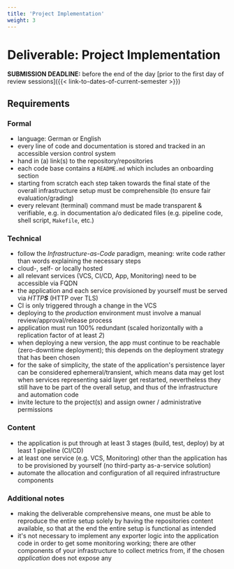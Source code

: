 ```yaml
---
title: 'Project Implementation'
weight: 3
---
```



Deliverable: Project Implementation
===================================


__SUBMISSION DEADLINE:__ before the end of the day [prior to the first day of review sessions]({{< link-to-dates-of-current-semester >}})


## Requirements

### Formal

* language: German or English
* every line of code and documentation is stored and tracked in an accessible version control system
* hand in (a) link(s) to the repository/repositories
* each code base contains a `README.md` which includes an onboarding section
* starting from scratch each step taken towards the final state of the overall infrastructure setup must be
  comprehensible (to ensure fair evaluation/grading)
* every relevant (terminal) command must be made transparent & verifiable, e.g. in documentation a/o dedicated
  files (e.g. pipeline code, shell script, `Makefile`, etc.)


### Technical

* follow the *Infrastructure-as-Code* paradigm, meaning: write code rather than words explaining the necessary steps
* cloud-, self- or locally hosted
* all relevant services (VCS, CI/CD, App, Monitoring) need to be accessible via FQDN
* the application and each service provisioned by yourself must be served via _HTTP**S**_ (HTTP over TLS)
* CI is only triggered through a change in the VCS
* deploying to the *production* environment must involve a manual review/approval/release process
* application must run 100% redundant (scaled horizontally with a replication factor of at least *2*)
* when deploying a new version, the app must continue to be reachable (zero-downtime deployment); this
  depends on the deployment strategy that has been chosen
* for the sake of simplicity, the state of the application's persistence layer can be considered
  ephemeral/transient, which means data may get lost when services representing said layer get restarted,
  nevertheless they still have to be part of the overall setup, and thus of the infrastructure and
  automation code
* invite lecture to the project(s) and assign owner / administrative permissions


### Content

* the application is put through at least 3 stages (build, test, deploy) by at least 1 pipeline (CI/CD)
* at least one service (e.g. VCS, Monitoring) other than the application has to be provisioned by yourself (no
  third-party as-a-service solution)
* automate the allocation and configuration of all required infrastructure components


### Additional notes

* making the deliverable comprehensive means, one must be able to reproduce the entire setup solely by having the
  repositories content available, so that at the end the entire setup is functional as intended
* it's not necessary to implement any exporter logic into the application code in order to get some monitoring 
  working; there are other components of your infrastructure to collect metrics from, if the chosen *application*
  does not expose any
